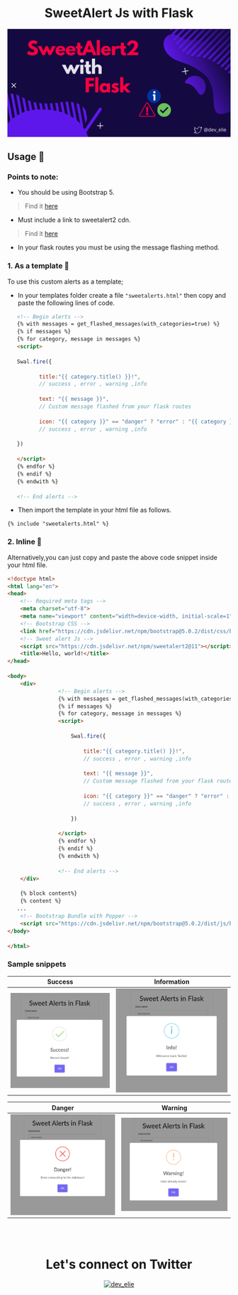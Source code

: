 <div align="center"><h1>SweetAlert Js with Flask</h1></div>

![](https://github.com/Dev-Elie/SweetAlert-Js-with-Flask/blob/main/static/header_image.png)

## Usage :pushpin:
### Points to note:

   - You should be using Bootstrap 5.
   > Find it [here](https://getbootstrap.com/docs/5.0/getting-started/introduction/#starter-template)
   - Must include a link to sweetalert2 cdn.
   > Find it [here](https://sweetalert2.github.io/#download)
   - In your flask routes you must be using the message flashing method.
  
### 1. As a template :pushpin:
To use this custom alerts as a template;
- In your templates folder create a file `"sweetalerts.html"` then copy and paste the following lines of code.

```html
   <!-- Begin alerts -->                
   {% with messages = get_flashed_messages(with_categories=true) %}
   {% if messages %}
   {% for category, message in messages %}
   <script>
      
   Swal.fire({

          title:"{{ category.title() }}!",
          // success , error , warning ,info

          text: "{{ message }}",
          // Custom message flashed from your flask routes

          icon: "{{ category }}" == "danger" ? "error" : "{{ category }}"
          // success , error , warning ,info

   })

   </script>
   {% endfor %}
   {% endif %}
   {% endwith %}

   <!-- End alerts -->
```
- Then import the template in your html file as follows.
```
{% include "sweetalerts.html" %}
```
### 2. Inline :pushpin:  
Alternatively,you can just copy and paste the above code snippet inside your html file.

```html
<!doctype html>
<html lang="en">
<head>
    <!-- Required meta tags -->
    <meta charset="utf-8">
    <meta name="viewport" content="width=device-width, initial-scale=1">
    <!-- Bootstrap CSS -->
    <link href="https://cdn.jsdelivr.net/npm/bootstrap@5.0.2/dist/css/bootstrap.min.css" rel="stylesheet" integrity="sha384-EVSTQN3/azprG1Anm3QDgpJLIm9Nao0Yz1ztcQTwFspd3yD65VohhpuuCOmLASjC" crossorigin="anonymous">
    <!-- Sweet alert Js -->
    <script src="https://cdn.jsdelivr.net/npm/sweetalert2@11"></script>
    <title>Hello, world!</title>
</head>

<body>
    <div>
                <!-- Begin alerts -->                
                {% with messages = get_flashed_messages(with_categories=true) %}
                {% if messages %}
                {% for category, message in messages %}
                <script>

                    Swal.fire({

                        title:"{{ category.title() }}!",
                        // success , error , warning ,info

                        text: "{{ message }}",
                        // Custom message flashed from your flask routes

                        icon: "{{ category }}" == "danger" ? "error" : "{{ category }}"
                        // success , error , warning ,info

                    })

                </script>
                {% endfor %}
                {% endif %}
                {% endwith %}

                <!-- End alerts -->
    </div>
    
    {% block content%}
    {% content %}
   ...
    <!-- Bootstrap Bundle with Popper -->
    <script src="https://cdn.jsdelivr.net/npm/bootstrap@5.0.2/dist/js/bootstrap.bundle.min.js" integrity="sha384-MrcW6ZMFYlzcLA8Nl+NtUVF0sA7MsXsP1UyJoMp4YLEuNSfAP+JcXn/tWtIaxVXM" crossorigin="anonymous"></script>
</body>

</html>
```
### Sample snippets





Success             |  Information
:-------------------------:|:-------------------------:
![Sample](https://github.com/Dev-Elie/SweetAlert-Js-with-Flask/blob/main/static/success.png)  |  ![Sample](https://github.com/Dev-Elie/SweetAlert-Js-with-Flask/blob/main/static/info.png)

Danger           |  Warning
:-------------------------:|:-------------------------:
![Sample](https://github.com/Dev-Elie/SweetAlert-Js-with-Flask/blob/main/static/danger.png)  |  ![Sample](https://github.com/Dev-Elie/SweetAlert-Js-with-Flask/blob/main/static/warning.png)

</br></br>
<div align="center"><h1>Let's connect on Twitter</h1></div>
<p align="center"> <a href="https://twitter.com/dev_elie" target="blank"><img src="https://img.shields.io/twitter/follow/dev_elie?logo=twitter&style=for-the-badge" alt="dev_elie" /></a> </p>
